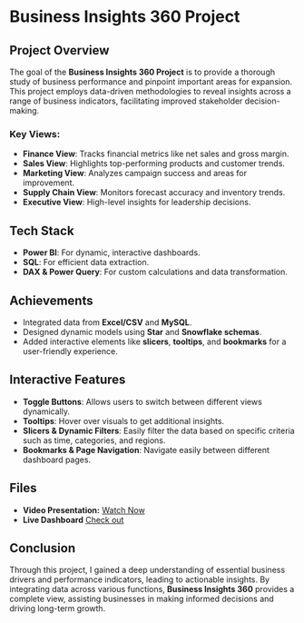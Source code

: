 # Business Insights 360 Project

## Project Overview
The goal of the **Business Insights 360 Project** is to provide a thorough study of business performance and pinpoint important areas for expansion. This project employs data-driven methodologies to reveal insights across a range of business indicators, facilitating improved stakeholder decision-making.

### Key Views:
- **Finance View**: Tracks financial metrics like net sales and gross margin.
- **Sales View**: Highlights top-performing products and customer trends.
- **Marketing View**: Analyzes campaign success and areas for improvement.
- **Supply Chain View**: Monitors forecast accuracy and inventory trends.
- **Executive View**: High-level insights for leadership decisions.

## Tech Stack
- **Power BI**: For dynamic, interactive dashboards.
- **SQL**: For efficient data extraction.
- **DAX & Power Query**: For custom calculations and data transformation.

## Achievements
- Integrated data from **Excel/CSV** and **MySQL**.
- Designed dynamic models using **Star** and **Snowflake schemas**.
- Added interactive elements like **slicers**, **tooltips**, and **bookmarks** for a user-friendly experience.

## Interactive Features
- **Toggle Buttons**: Allows users to switch between different views dynamically.
- **Tooltips**: Hover over visuals to get additional insights.
- **Slicers & Dynamic Filters**: Easily filter the data based on specific criteria such as time, categories, and regions.
- **Bookmarks & Page Navigation**: Navigate easily between different dashboard pages.

## Files
- **Video Presentation:** [Watch Now](https://www.canva.com/design/DAGiSPOkst0/BImC37sz95RC4meFWtru-Q/watch?utm_content=DAGiSPOkst0&utm_campaign=designshare&utm_medium=link2&utm_source=uniquelinks&utlId=hd73b23e151)
- **Live Dashboard** [Check out](https://app.powerbi.com/view?r=eyJrIjoiNzUxMDI0YjgtNjBhNi00ZGI0LWEwOTUtMGFlYjFlMGJhNjFmIiwidCI6ImM2ZTU0OWIzLTVmNDUtNDAzMi1hYWU5LWQ0MjQ0ZGM1YjJjNCJ9)

## Conclusion
Through this project, I gained a deep understanding of essential business drivers and performance indicators, leading to actionable insights. By integrating data across various functions, **Business Insights 360** provides a complete view, assisting businesses in making informed decisions and driving long-term growth.
